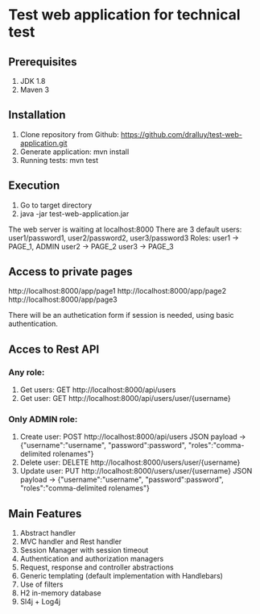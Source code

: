 # Test web application for technical test

## Prerequisites

1. JDK 1.8
2. Maven 3

## Installation

1. Clone repository from Github: https://github.com/dralluy/test-web-application.git
2. Generate application: mvn install
3. Running tests: mvn test

## Execution

1. Go to target directory
2. java -jar test-web-application.jar

The web server is waiting at localhost:8000
There are 3 default users: user1/password1, user2/password2, user3/password3
Roles: user1 -> PAGE_1, ADMIN
	   user2 -> PAGE_2
	   user3 -> PAGE_3

## Access to private pages

http://localhost:8000/app/page1
http://localhost:8000/app/page2
http://localhost:8000/app/page3

There will be an authetication form if session is needed, using basic authentication.

## Acces to Rest API

### Any role:
1. Get users:    GET http://localhost:8000/api/users
2. Get user:     GET http://localhost:8000/api/users/user/{username}

### Only ADMIN role:
1. Create user:  POST http://localhost:8000/api/users  JSON payload -> {"username":"username", "password":password", "roles":"comma-delimited rolenames"}
2. Delete user:  DELETE http://localhost:8000/users/user/{username}
3. Update user:  PUT http://localhost:8000/users/user/{username} JSON payload -> {"username":"username", "password":password", "roles":"comma-delimited rolenames"}

## Main Features
1. Abstract handler
2. MVC handler and Rest handler
3. Session Manager with session timeout
4. Authentication and authorization managers
5. Request, response and controller abstractions
6. Generic templating (default implementation with Handlebars)
7. Use of filters
8. H2 in-memory database
9. Sl4j + Log4j
